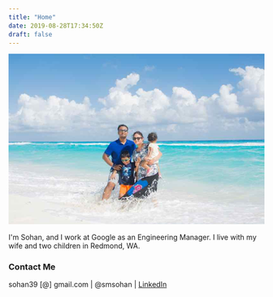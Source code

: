 ```yaml
---
title: "Home"
date: 2019-08-28T17:34:50Z
draft: false
---
```


![Cover](/images/cover.jpg)

I'm Sohan, and I work at Google as an Engineering Manager. I live with my wife and two children in Redmond, WA.

### Contact Me

sohan39 [@] gmail.com | @smsohan | [LinkedIn](https://www.linkedin.com/in/sohan)